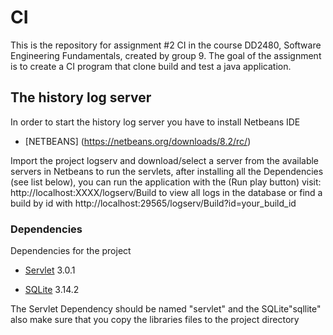 # CI

This is the repository for assignment #2 CI in the course DD2480, Software Engineering Fundamentals, created by group 9. The goal of the assignment is to create a CI program that clone build and test a java application.

## The history log server

In order to start the history log server you have to install Netbeans IDE

* [NETBEANS] (https://netbeans.org/downloads/8.2/rc/)

Import the project logserv and download/select a server from the available servers in Netbeans to run the servlets,
after installing all the Dependencies (see list below), you can run the application with the (Run play button)
visit: http://localhost:XXXX/logserv/Build to view all logs in the database or find a build by id with http://localhost:29565/logserv/Build?id=your_build_id

### Dependencies

Dependencies for the project

* [Servlet](https://mvnrepository.com/artifact/javax.servlet/javax.servlet-api/3.0.1) 3.0.1

* [SQLite](https://jar-download.com/artifacts/org.xerial/sqlite-jdbc/3.14.2/source-code) 3.14.2

The Servlet Dependency should be named "servlet" and the SQLite"sqllite" also make sure that you copy the libraries files to the project directory